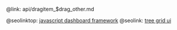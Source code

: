 @link: api/dragitem_$drag_other.md

@seolinktop: [javascript dashboard framework](https://webix.com)
@seolink: [tree grid ui](https://webix.com/widget/treetable/)